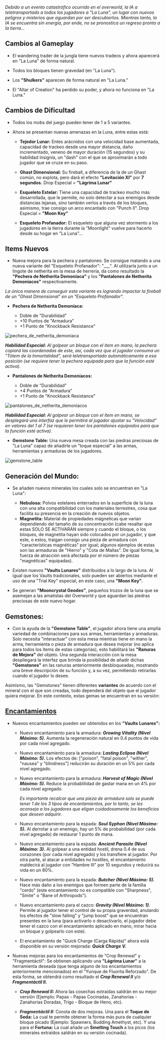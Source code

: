 *Debido a un evento catastrófico ocurrido en el overworld, la IA a teletransportado a todos los jugadores a "La Luna", un lugar con nuevos peligros y misterios que aguardan por ser descubiertos. Mientras tanto, la IA se encuentra sin energía, por ende, no se pronostica un regreso pronto a la tierra...*

## Cambios al Gameplay

- El wandering trader de la jungla tiene nuevos tradeos y ahora aparecerá en "La Luna" de forma natural.

- Todos los bloques tienen gravedad (en "La Luna").

- Los **"Shulkers"** aparecen de forma natural en "La Luna."

- El "Altar of Creation" ha perdido su poder, y ahora no funciona en "La Luna."

## Cambios de Dificultad

- Todos los mobs del juego pueden tener de 1 a 5 variantes.

- Ahora se presentan nuevas amenazas en la Luna, entre estas está:

  - **Tejedor Lunar:** Entes arácnidos con una velocidad base aumentada, capacidad de trackeo desde una mayor distancia, daño incrementado, veneno de mayor duración (15 segundos) y su habilidad insignia, un "dash" con el que se aproximarán a todo jugador que se cruze en su paso.

  - **Ghast Dimensional:** Su fireball, a diferencia de la de un Ghast común, no explota, pero dará el efecto **"Levitación XI"** por **7 segundos.** 
Drop Especial = __"Lágrima Lunar"__
 
  - **Esqueleto Estelar:** Tiene una capacidad de trackeo mucho más desarrollada, que le permite, no solo detectar a sus enemigos desde distancias lejanas, sino también verlos a través de los bloques, asimismo, trae consigo un arco encantado con "Punch II". 
Drop Especial = __"Moon Key"__

  - **Esqueleto Profanador:** El esqueleto que alguna vez atormento a los jugadores en la tierra durante la "Moonlight" vuelve para hacerlo desde su hogar en "La Luna"...

## Items Nuevos

- Nueva mejora para la pechera y pantalones: Se consigue matando a una nueva variante del "Esqueleto Profanador": "___". Al utilizarla junto a un lingote de netherita en la mesa de herrería, da como resultado la **"Pechera de Netherita Demoníaca"** y los **"Pantalones de Netherita Demoníacos"** respectivamente.

*La única manera de conseguir esta variante es logrando impactar la fireball de un "Ghast Dimensional" en un "Esqueleto Profanador".*

- **Pechera de Netherita Demoníaca:**

  - Doble de "Durabilidad"
  - +10 Puntos de "Armadura"
  - +1 Punto de "Knockback Resistance"

![pechera_de_netherita_demoniaca](https://github.com/MiguelVeraXd/Valley-Dimensional-Wiki/blob/main/Main/Wiki/assets/crafteo/pechera_de_netherita_demoniaca.png)

*__Habilidad Especial:__ Al golpear un bloque con el item en mano, la pechera copiará las coordenadas de este, así, cada vez que el jugador consuma un "Tótem de la Inmortalidad", será teletransportado automáticamente a esa posición (se requiere tener la pechera equipada para que la función esté activa).*

- **Pantalones de Netherita Demoníacos:**

  - Doble de "Durabilidad"
  - +4 Puntos de "Armadura"
  - +1 Punto de "Knockback Resistance"

![pantalones_de_netherita_demoniacos](https://github.com/MiguelVeraXd/Valley-Dimensional-Wiki/blob/main/Main/Wiki/assets/crafteo/pantalones_de_netherita_demoniacos.png)

*__Habilidad Especial:__ Al golpear un bloque con el item en mano, se desplegará una interfaz que le permitirá al jugador ajustar su "Velocidad" en valores del 1 al 7  (se requieren tener los pantalones equipados para que la función esté activa).*

- __Gemstone Table:__ Una nueva mesa creada con las piedras preciosas de "La Luna" capaz de añadirle un "toque especial" a las armas, herramientas y armaduras de los jugadores.

![gemstone_table](https://github.com/MiguelVeraXd/Valley-Dimensional-Wiki/blob/main/Main/Wiki/assets/crafteo/gemstone_table.png)

## Generación del Mundo:

* Se añaden nuevos minerales los cuales solo se encuentran en "La Luna":

  - __Nebulosa:__ Polvos estelares enterrados en la superficie de la luna con una alta compatibilidad con los materiales terrestres, cosa que facilita su presencia en la creación de nuevos objetos.
  - __Magnetita:__ Material de propiedades mágneticas que varían dependiendo del tamaño de su concentración (cabe resaltar que estas SOLO SE ACTIVARÁN siempre y cuando el bloque, o los bloques, de magnetita hayan sido colocados por un jugador, y que este, o estos, traigan consigo una pieza de armadura con "características magnéticas" por igual; algunos ejemplos de estas son las armaduras de "Hierro" y "Cota de Mallas". De igual forma, la fuerza de atracción será afectada por el número de piezas "magnéticas" equipadas).

- Existen nuevos **"Vaults Lunares"** distribuidos a lo largo de la luna. Al igual que los Vaults tradicionales, solo pueden ser abiertos mediante el uso de una "Trial Key" especial, en este caso, una **"Moon Key".**

- Se generan **"Mooncrystal Geodes"**, pequeños trozos de la luna que se asemejan a las amatistas del Overworld y que aguardan las piedras preciosas de este nuevo hogar.

## Gemstones:

- Con la ayuda de la **"Gemstone Table"**, el jugador ahora tiene una amplia variedad de combinaciones para sus armas, herramientas y armaduras. Solo necesita "interactuar" con esta mesa mientras tiene en mano la arma, herramienta o pieza de armadura que desea mejorar (no aplica para todos los items de estas categorías), esto habilitará las **"Ranuras de Mejora"** del objeto. Una segunda interacción con la mesa despliegará la interfaz que brinda la posibilidad de añadir dichas **"Gemstones"** en las ranuras anteriormente desbloqueadas, mostrando una breve descripción de su función y, a su vez, permitiendo retirarlas cuando el jugador lo desee.

Asimismo, las "Gemstones" tienen diferentes **variantes** de acuerdo con el mineral con el que son creadas, todo dependerá del objeto que el jugador quiera mejorar. En este contexto, estas gemas se encuentran en su versión:

## [Encantamientos](https://github.com/MiguelVeraXd/Valley-Dimensional-Wiki/blob/main/Main/Wiki/encantamientos.md)

- Nuevos encantamientos pueden ser obtenidos en los **"Vaults Lunares":**

  - Nuevo encantamiento para la armadura: __*Growing Vitality (Nivel Máximo: 5).*__ Aumenta la regeneración natural en 0.4 puntos de vida por cada nivel agregado.

  - Nuevo encantamiento para la armadura: __*Lasting Eclipsa (Nivel Máximo: 5).*__ Los efectos de: ["poison", "fatal poison", "wither", "nausea" y "blindness"] reducirán su duración en un 5% por cada nivel agregado.
 
  - Nuevo encantamiento para la armadura: __*Harvest of Magic (Nivel Máximo: 5).*__ Reduce la probablilidad de gastar mana en un 4% por cada nivel agregado.
 
    *Es importante recalcar que una pieza de armadura solo se puede tener 1 de los 3 tipos de encantamientos, por lo tanto, se les aconseja a los jugadores que eligan cuidadosamente los beneficios que deseen adquirir.*

  - Nuevo encantamiento para la espada: __*Soul Syphon (Nivel Máximo: 5).*__ Al derrotar a un enemigo, hay un 5% de probabilidad (por cada nivel agregado) de restaurar 1 punto de mana.

  - Nuevo encantamiento para la espada: __*Ancient Parasite (Nivel Máximo: 3).*__ Al golpear a una entidad hostil, drena 0.4 de sus corazones (por cada nivel agregado) y los transfiere al jugador. Por otra parte, al atacar a entidades no hostiles, el encantamiento maldecirá al jugador con "Hambre III" por 10 segundos y reducirá su vida en un 80%.
 
  - Nuevo encantamiento para la espada: __*Butcher (Nivel Máximo: 5).*__ Hace más daño a los enemigos que formen parte de la familia "cerdo" (este encantamiento no es compatible con "Sharpness", "Smite" o "Bane of Arthropods").

  - Nuevo encantamiento para el cazco: __*Gravity (Nivel Máximo: 1).*__ Permite al jugador tener el control de su propia graverdad, anulando los efectos de "slow falling" y "jump boost" que se encuentran presentes en la luna (para activarlo o desactivarlo, el jugador debe tener el cazco con el encantamiento aplicado en mano, mirar hacia un bloque y golpearlo con este).
 
  - El encantamiento de "Quick Charge (Carga Rápida)" ahora está disponible en su versión mejorada: __*Quick Charge V.*__
 
- Nuevas mejoras para los encantamientos de "Crop Renewal" y "Fragmentáctil": Se obtienen aplicando una **"Lágrima Lunar"** a la herramienta deseada (que tenga alguno de los encantamientos anteriormente mencionados) en el "Yunque de Fluorita Reforzado". De esta forma, se obtendrá como resultado el __*Crop Renewal II*__ y/o __*Fragmentáctil II.*__

  - __*Crop Renewal II:*__ Ahora las cosechas extraídas saldrán en su mejor versión (Ejemplo: Papas - Papas Cocinadas, Zanahorias - Zanahorias Doradas, Trigo - Bloque de Heno, etc).
 
  - __*Fragmentáctil II:*__ Consta de dos mejoras. Una para el **Toque de Seda:** La cual te permite obtener la forma más pura de cualquier bloque picado (Ejemplo: Spawners, Budding Amethyst, etc). Y una para el **Fortuna:** La cual añade un **Smelting Touch** a los picos (los minerales extraídos saldrán en su versión cocinada).
